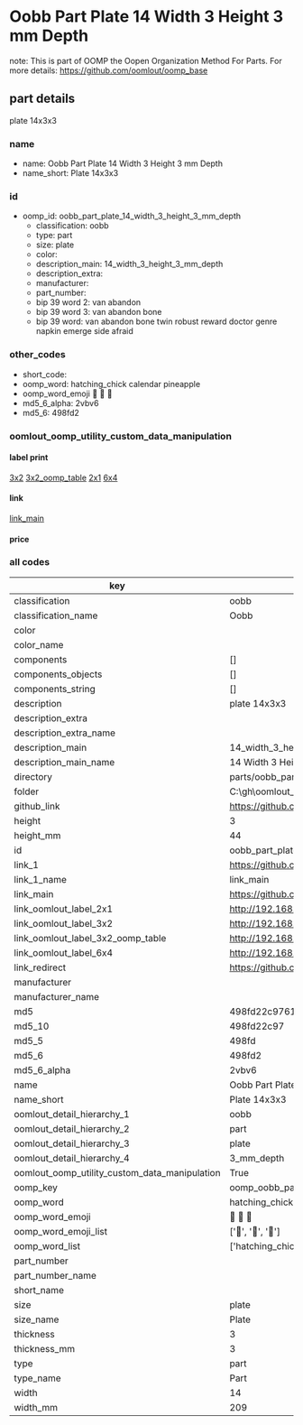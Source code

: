 # Oobb Part Plate 14 Width 3 Height 3 mm Depth  

note: This is part of OOMP the Oopen Organization Method For Parts. For more details: https://github.com/oomlout/oomp_base

##  part details
  



plate 14x3x3



### name
* name: Oobb Part Plate 14 Width 3 Height 3 mm Depth
* name_short: Plate 14x3x3 
### id
* oomp_id: oobb_part_plate_14_width_3_height_3_mm_depth
  * classification: oobb
  * type: part
  * size: plate
  * color: 
  * description_main: 14_width_3_height_3_mm_depth
  * description_extra: 
  * manufacturer: 
  * part_number: 
  * bip 39 word 2: van abandon
  * bip 39 word 3: van abandon bone
  * bip 39 word: van abandon bone twin robust reward doctor genre napkin emerge side afraid

### other_codes
* short_code: 
* oomp_word: hatching_chick calendar pineapple
* oomp_word_emoji :hatching_chick: :calendar: :pineapple:
* md5_6_alpha: 2vbv6
* md5_6: 498fd2






### oomlout_oomp_utility_custom_data_manipulation
#### label print
[3x2](http://192.168.1.245:1112/?label=oomp%202vbv6)
[3x2_oomp_table](http://192.168.1.108:1112/?label=oomp%202vbv6)
[2x1](http://192.168.1.242:1112/?label=oomp%202vbv6)
[6x4](http://192.168.1.55:1112/?label=oomp%202vbv6)    

#### link

[link_main](https://github.com/oomlout/oomlout_oobb_version_4_generated_parts/tree/main/navigation_oomp/oobb/part/plate/14_width_3_height_3_mm_depth/part)                              

#### price







### all codes 
| key | value |  
| --- | --- |  
| classification | oobb |  
| classification_name | Oobb |  
| color |  |  
| color_name |  |  
| components | [] |  
| components_objects | [] |  
| components_string | [] |  
| description | plate 14x3x3 |  
| description_extra |  |  
| description_extra_name |  |  
| description_main | 14_width_3_height_3_mm_depth |  
| description_main_name | 14 Width 3 Height 3 mm Depth |  
| directory | parts/oobb_part_plate_14_width_3_height_3_mm_depth |  
| folder | C:\gh\oomlout_oobb_version_4_generated_parts\parts\oobb_part_plate_14_width_3_height_3_mm_depth |  
| github_link | https://github.com/oomlout/oomlout_oomp_part_src/tree/main/parts/oobb_part_plate_14_width_3_height_3_mm_depth |  
| height | 3 |  
| height_mm | 44 |  
| id | oobb_part_plate_14_width_3_height_3_mm_depth |  
| link_1 | https://github.com/oomlout/oomlout_oobb_version_4_generated_parts/tree/main/navigation_oomp/oobb/part/plate/14_width_3_height_3_mm_depth/part |  
| link_1_name | link_main |  
| link_main | https://github.com/oomlout/oomlout_oobb_version_4_generated_parts/tree/main/navigation_oomp/oobb/part/plate/14_width_3_height_3_mm_depth/part |  
| link_oomlout_label_2x1 | http://192.168.1.242:1112/?label=oomp%202vbv6 |  
| link_oomlout_label_3x2 | http://192.168.1.245:1112/?label=oomp%202vbv6 |  
| link_oomlout_label_3x2_oomp_table | http://192.168.1.108:1112/?label=oomp%202vbv6 |  
| link_oomlout_label_6x4 | http://192.168.1.55:1112/?label=oomp%202vbv6 |  
| link_redirect | https://github.com/oomlout/oomlout_oobb_version_4_generated_parts/tree/main/parts/oobb_plate_14_03_03 |  
| manufacturer |  |  
| manufacturer_name |  |  
| md5 | 498fd22c9761080ae2ddaeb632800789 |  
| md5_10 | 498fd22c97 |  
| md5_5 | 498fd |  
| md5_6 | 498fd2 |  
| md5_6_alpha | 2vbv6 |  
| name | Oobb Part Plate 14 Width 3 Height 3 mm Depth |  
| name_short | Plate 14x3x3  |  
| oomlout_detail_hierarchy_1 | oobb |  
| oomlout_detail_hierarchy_2 | part |  
| oomlout_detail_hierarchy_3 | plate |  
| oomlout_detail_hierarchy_4 | 3_mm_depth |  
| oomlout_oomp_utility_custom_data_manipulation | True |  
| oomp_key | oomp_oobb_part_plate_14_width_3_height_3_mm_depth |  
| oomp_word | hatching_chick calendar pineapple |  
| oomp_word_emoji | :hatching_chick: :calendar: :pineapple: |  
| oomp_word_emoji_list | [':hatching_chick:', ':calendar:', ':pineapple:'] |  
| oomp_word_list | ['hatching_chick', 'calendar', 'pineapple'] |  
| part_number |  |  
| part_number_name |  |  
| short_name |  |  
| size | plate |  
| size_name | Plate |  
| thickness | 3 |  
| thickness_mm | 3 |  
| type | part |  
| type_name | Part |  
| width | 14 |  
| width_mm | 209 |  
